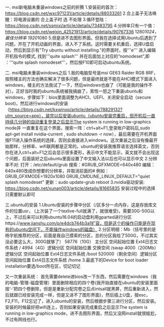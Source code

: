 一.  msi新电脑未重装windows之前的折腾
1.安装前的首次：https://blog.csdn.net/wxc971231/article/details/88033261
2.合上盖子无法唤醒：将电源设置的 合上盖子时 选 不处理
3.循环登陆：https://blog.csdn.net/ssmixi/article/details/73483795
4.分辨率只有一个值：https://blog.csdn.net/weixin_42521913/article/details/90767336
                  		1280*1024，最佳分辨率 1920*1080
5.但是进不去图形界面。但我在选择试用Ubuntu后遇到了问题，开在了开机动画的界面，进入不了系统。这时需要关机重启，选择U盘启动，然后到显示有"Try ubuntu without installing."的界面时，按'''e''' 进入编辑开机指令的模式, 找到'''quite splash''' 并在后面加上对应的“nomodeset”,即 ：'''quite splash nomodeset'''，然后按F10即可启动ubuntu系统。


二.  msi电脑未重装windows之后
1.我的电脑型号是msi GE63 Raider RGB 8RF，按照楼主的方法也确实解决了很多问题，但是最终就是不能在AHCI模式下面进入windows，楼主的方法我试了一下，然后windows也崩了（可能是我的操作不对）。正好当时我的ubuntu系统被我搞崩了，索性一怒之下重装ubuntu和windows，步骤如下：bios里面调整为AHCI、UEFI、关闭安全启动（secure boot)，然后进行windows的安装 （https://blog.csdn.net/kxwinxp/article/details/78829132?utm_source=app），装完以后安装ubuntu（ubuntu安装完重启，但开机后一直持续几分钟的自动重复登录之后显示The system is running in low-graphics mode并 一直重复在这个界面，搜索一阵：ctrl+alt+F1,登录账户密码后,sudo apt-get install nvidia-current , sudo shutdown -r now），最后需要在开机界面按F11进入操作系统的选择，否则会直接进入windows。这次重装之后没有像最开始那样，分辨率、wifi联网都是正常的。ubuntu的安装我推荐语言选择英文，否则你在进入ctrl+alt+F1之后会显示很多菱形，表示中文不能显示，英文就不会出现这个问题，后面装好之后ubuntu里面设置了中文输入法以后也可以显示中文
2.分辨率不对:
	打开：/etc/default/grub
	搜索：#GRUB_GFXMODE=640x480
	编辑：640x480改成你想要的分辨率，并取消前面的#
	例如：GRUB_GFXMODE=1920x1080 
	GRUB_CMDLINE_LINUX_DEFAULT="quiet splash nomodeset"
	更新：sudo update-grub
	reboot
3.nvidia驱动安装:
	https://blog.csdn.net/xunan003/article/details/81665835 
	安装过程中的选择只需要默认即可 

三.ubuntu的安装
1.Ubuntu安装的步骤中分区（/区多分一点内存，这是存放库文件的位置usr， (上次装了一个texlive-full就满了，就很难受)，需要30G-50G以上，不过后来可以利用ubuntu16.04的启动盘利用gparted进行分区https://www.jianshu.com/p/e4dcb744b3a1扩容，但是这个的操作只能是在现有的ubuntu空间下，不能操作windows的磁盘）
2.分区明细：Mb（括号里的是杨宇航推荐的分区，前面是我自己摸索的分区，总的分区我给了500G，不过其实没必要这么大，300G就够了）
58776（10G） 主分区 空间起始位置 Ext4日志文件系统 /
4994（4G）逻辑分区 空间起始位置 交换空间 /swap
4000（200Mb） 逻辑分区 空间起始位置 Ext4日志文件系统 /boot
520000（剩余空间）逻辑分区 空间起始位置 Ext4日志文件系统 /home 
3.最底下的Device for boot loader installation要选/boot所在区，切记切记



又一次重装系统：
首先需要delete进bios改一下东西，然后需要在windows（我的电脑-管理-磁盘管理）里面删除相应的四个卷{我开始直接在ubuntu的安装里面按‘-’把四个卷删除，但是是重新分配完卷之后点intsall就黑屏，然后重新进入，然后就跟已经安装完成一样，但是又进不了图形界面}，然后插上U盘，按esc，F2,F11，F12忘记了，进入ubuntu的安装，然后根据步骤三进行分区，然后安装。安装的时候最好把wifi连上，否则如果安装完成重启之后显示The system is running in low-graphics mode，进不去图形界面，然后又没网install就很尴尬，不过有网线也行。

